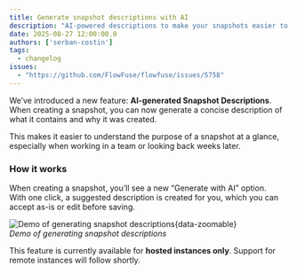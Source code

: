 ```yaml
---
title: Generate snapshot descriptions with AI
description: "AI-powered descriptions to make your snapshots easier to understand"
date: 2025-08-27 12:00:00.0  
authors: ['serban-costin']
tags:
  - changelog
issues:
  - "https://github.com/FlowFuse/flowfuse/issues/5758"
---
```


We’ve introduced a new feature: **AI-generated Snapshot Descriptions**.  
When creating a snapshot, you can now generate a concise description of what it contains and why it was created.

This makes it easier to understand the purpose of a snapshot at a glance, especially when working in a team or looking back weeks later.

### How it works

When creating a snapshot, you’ll see a new “Generate with AI” option.  
With one click, a suggested description is created for you, which you can accept as-is or edit before saving.

![Demo of generating snapshot descriptions](./images/snapshot-description-generation-hosted.gif){data-zoomable}  
_Demo of generating snapshot descriptions_

This feature is currently available for **hosted instances only**. Support for remote instances will follow shortly.
